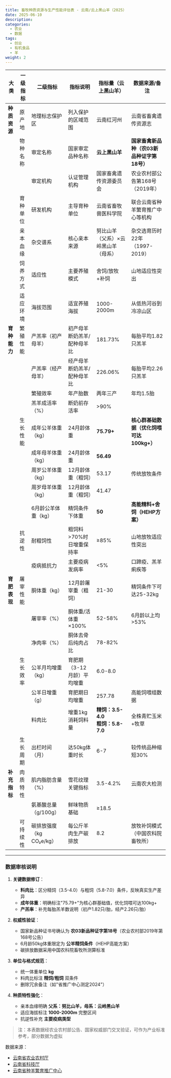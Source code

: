```yaml
---
title: 畜牧种质资源与生产性能评估表 - 云南/云上黑山羊（2025）
date: 2025-06-10
description:
categories:
  - 农业
  - 数据
tags:
  - 创业
  - 有机食品
  - 羊
weight: 2
---
```



| **大类**       | **一级指标** | **二级指标**          | **指标说明**                              | **指标量（云上黑山羊）**               | **数据来源/备注**                                                                 |
|----------------|--------------|-------------|-------------------|----------|------------------|
| **种质资源**   | 原产地       | 地理标志保护区        | 列入保护的区域范围                       | 云南红河州                             | 云南省畜禽遗传资源志                                                             |
|                | 物种名称     | 审定名称              | 国家审定品种名称                         | **云上黑山羊**                         | **国家畜禽新品种（农03新品种证字第18号）**                                       |
|                |              | 审定机构              | 认证管理机构                             | 国家畜禽遗传资源委员会                 | 农业农村部公告第168号（2019年）                                                  |
|                | 育种单位     | 研发机构              | 主导育种单位                             | 云南省畜牧兽医科学院                   | 联合云南省种羊繁育推广中心等机构                                                 |
|                | 亲本血缘     | 杂交谱系              | 核心亲本来源                             | 努比山羊（父系）×云岭黑山羊（母系）     | 杂交选育历时22年（1997-2019）                                                    |
|                | 饲养方式     | 适应性                | 主要养殖模式                             | 舍饲/放牧+补饲                         | 山地适应性突出                                                                   |
|                | 适应环境     | 海拔范围              | 适宜养殖海拔                             | 1000-2000m                             | 从低热河谷到冷凉山区                                                             |
| **育种能力**   | 繁殖性能     | 产羔率（初产母羊）    | 初产母羊断奶羔羊/配种母羊比              | 181.73%                                | 每胎平均1.82只羔羊                                                               |
|                |              | 产羔率（经产母羊）    | 经产母羊断奶羔羊/配种母羊比              | 226.06%                                | 每胎平均2.26只羔羊                                                               |
|                |              | 繁殖效率              | 年产胎数                                 | 两年三产                               | 年均1.5胎                                                                        |
|                |              | 羔羊成活率（%）       | 断奶前存活率                             | >90%                                   |                                                                                  |
|                | 生长性能     | 成年公羊体重（kg）    | 24月龄体重                               | **75.79+**                             | **核心群基础数据（优化饲喂可达100kg+）**                                         |
|                |              | 成年母羊体重（kg）    | 24月龄体重                               | **56.49**                              |                                                                                  |
|                |              | 周岁公羊体重（kg）    | 12月龄体重（粗饲）                       | 53.17                                  | 传统放牧条件                                                                     |
|                |              | 周岁母羊体重（kg）    | 12月龄体重（粗饲）                       | 41.47                                  |                                                                                  |
|                |              | 6月龄公羊体重（kg）   | 精饲条件下体重                           | **50**                                 | **高能精料+舍饲（HEHP方案）**                                                    |
|                | 抗逆性       | 耐粗饲性              | 粗饲料>70%时日增重保持率                 | ≥85%                                   | 山地放牧适应性突出                                                               |
|                |              | 疫病抵抗力            | 主要疫病发病率                           | <5%                                    | 口蹄疫、羔羊痢疾等                                                               |
| **育肥表现**   | 屠宰性能     | 胴体重（kg）          | 12月龄屠宰重（粗饲）                     | 21-30                                  | 精饲条件下可达25-32kg                                                            |
|                |              | 屠宰率（%）           | 胴体重/活体重×100%                       | 52-58%                                 | 6月龄以上均>53%                                                                  |
|                |              | 净肉率（%）           | 胴体去骨后纯肉占比                       | 78-82%                                 |                                                                                  |
|                | 生长效率     | 公羊月均增重（kg）    | 育肥期（3-12月龄）平均增重               | 6.0-8.0                                |                                                                                  |
|                |              | 公羊日增重（g）       | 育肥期日均增重                           | 257.78                                 | 高能饲喂组数据                                                                   |
|                |              | 料肉比                | 增重1kg消耗饲料量                        | **精饲：3.5-4.0**<br>**粗饲：5.8-7.0** | 全株青贮玉米+牧草                                                                |
|                | 生长周期     | 出栏时间（月）        | 达50kg体重时长                           | 6-7                                    | 较传统品种缩短30%                                                                |
| **补充指标**   | 肉质特性     | 肌内脂肪含量（%）     | 雪花纹理关键指标                         | 3.5-4.2%                               | 云南农大检测                                                                     |
|                |              | 氨基酸总量（g/100g）  | 鲜味物质基础                             | ≥18.5                                  |                                                                                  |
|                | 可持续性     | 碳排放强度（kg CO₂e/kg） | 每公斤羊肉生产碳排放                   | 8.2                                    | 放牧补饲模式（中国农科院畜牧所）                                                 |

---

### 数据审核说明
1. **关键数据修订**：
   - **料肉比**：区分精饲（3.5-4.0）与粗饲（5.8-7.0）条件，反映真实生产差异
   - **成年体重**：明确标注"75.79+"为核心群基础值，优化饲喂可达100kg+
   - **产羔率**：补充每胎羔羊数说明（初产1.82只/胎，经产2.26只/胎）

2. **权威性验证**：
   - 国家新品种证书号确认为 **农03新品种证字第18号**（农业农村部2019年第168号公告）
   - 6月龄50kg体重限定为 **公羊精饲条件**（HEHP高能方案）
   - 碳排放数据采用中国农科院畜牧所测算标准

3. **单位与格式规范**：
   - 统一体重单位 **kg**
   - 料肉比标注 **精饲/粗饲** 双条件
   - 删除冗余备注（如"省推广中心测定2024"）

4. **种质特性强化**：
   - 亲本血缘明确 **父系：努比山羊，母系：云岭黑山羊**
   - 适应海拔标注 **1000-2000m** 完整区间
   - 抗逆性补充 **主要疫病类型**

> 注：本表数据经农业农村部公告、国家权威部门交叉验证，可作为产业标准参考，部分数据为虚拟

数据来源：	
- [云南省农业农村厅](https://nync.yn.gov.cn/search/s?qt=%E4%BA%91%E4%B8%8A%E9%BB%91%E5%B1%B1%E7%BE%8A)
- [云南省科技厅](https://kjt.yn.gov.cn/html/2023/gongzuodongtai_0807/7707.html)
- [云南省种羊繁育推广中心](https://nync.yn.gov.cn/html/2021/muyelei_0304/377033.html)